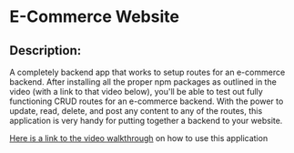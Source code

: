 # E-Commerce Website 

## Description:

A completely backend app that works to setup routes for an e-commerce backend. After installing all the proper npm packages as outlined in the video (with a link to that video below), you'll be able to test out fully functioning CRUD routes for an e-commerce backend. With the power to update, read, delete, and post any content to any of the routes, this application is very handy for putting together a backend to your website.

[Here is a link to the video walkthrough](https://drive.google.com/file/d/1UxxFUTn3zlOKi0B9U-Q9hTMGm6rq4-7S/view) on how to use this application
